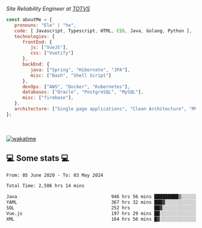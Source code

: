 <p><em>Site Reliability Engineer at <a href="https://www.totvs.com/">TOTVS</a></br>
</em></p>


```javascript
const aboutMe = {
   pronouns: "Ele" | "he",
   code: [ Javascript, Typescript, HTML, CSS, Java, Golang, Python ],
   technologies: {
      frontEnd: {
         js: ["VueJS"],
         css: ["Vuetify"]
      },
      backEnd: {
         java: ["Spring", "Hibernate", "JPA"],
         misc: ["Bash", "Shell Script"]
      },
      devOps: ["AWS", "Docker", "Kubernetes"],
      databases: ["Oracle", "PostgreSQL", "MySQL"],
      misc: ["firebase"],
   },
   architecture: ["Single page applications", "Clean Architecture", "MVC", "Microservices"],
};
```
</br></br>
[![wakatime](https://wakatime.com/badge/user/a3a8ed06-d304-4d6b-bc86-4adc418cdea7.svg)](https://wakatime.com/@a3a8ed06-d304-4d6b-bc86-4adc418cdea7)
<h2>💻 Some stats 💻</h2>

<!--START_SECTION:waka-->

```txt
From: 05 June 2020 - To: 03 May 2024

Total Time: 2,506 hrs 14 mins

Java                                   946 hrs 56 mins █████████▒░░░░░░░░░░░░░░░   37.78 %
YAML                                   367 hrs 32 mins ███▓░░░░░░░░░░░░░░░░░░░░░   14.67 %
SQL                                    252 hrs         ██▓░░░░░░░░░░░░░░░░░░░░░░   10.06 %
Vue.js                                 197 hrs 29 mins ██░░░░░░░░░░░░░░░░░░░░░░░   07.88 %
XML                                    164 hrs 56 mins █▓░░░░░░░░░░░░░░░░░░░░░░░   06.58 %
```

<!--END_SECTION:waka-->
